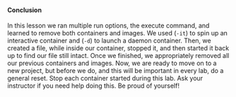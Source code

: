 #### Conclusion

In this lesson we ran multiple run options, the execute command, and learned to remove both containers and images. We used (```-it```) to spin up an interactive container and (```-d```) to launch a daemon container. Then, we created a file, while inside our container, stopped it, and then started it back up to find our file still intact. Once we finished, we appropriately removed all our previous containers and images. Now, we are ready to move on to a new project, but before we do, and this will be important in every lab, do a general reset. Stop each container started during this lab. Ask your instructor if you need help doing this. Be proud of yourself!

